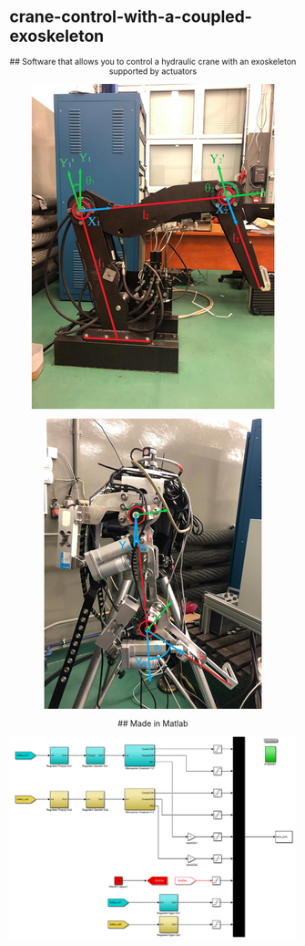 # crane-control-with-a-coupled-exoskeleton

<p align="center">
## Software that allows you to control a hydraulic crane with an exoskeleton supported by actuators
</p>

<p align="center">
<img src="https://github.com/KonradSosna/crane-control-with-a-coupled-exoskeleton/blob/main/img/crane.png">
</p>

<p align="center">
<img src="https://github.com/KonradSosna/crane-control-with-a-coupled-exoskeleton/blob/main/img/exo.png">
</p>

<p align="center">
## Made in Matlab
</p>

<p align="center">
<img src="https://github.com/KonradSosna/crane-control-with-a-coupled-exoskeleton/blob/main/img/diagram.png">
</p>
